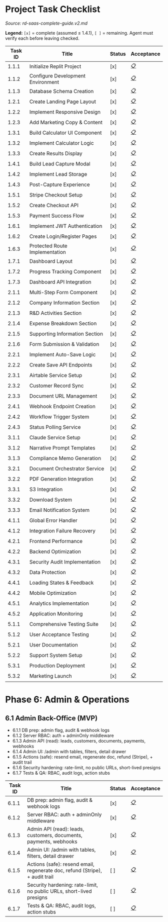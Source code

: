 # Project Task Checklist

_Source: rd-saas-complete-guide.v2.md_

**Legend:** `[x]` = complete (assumed ≤ 1.4.1), `[ ]` = remaining. Agent must verify each before leaving checked.

| Task ID | Title | Status | Acceptance |
|---|---|---|---|
| 1.1.1 | Initialize Replit Project | [x] | [📋](./acceptance/1.1.1.md) |
| 1.1.2 | Configure Development Environment | [x] | [📋](./acceptance/1.1.2.md) |
| 1.1.3 | Database Schema Creation | [x] | [📋](./acceptance/1.1.3.md) |
| 1.2.1 | Create Landing Page Layout | [x] | [📋](./acceptance/1.2.1.md) |
| 1.2.2 | Implement Responsive Design | [x] | [📋](./acceptance/1.2.2.md) |
| 1.2.3 | Add Marketing Copy & Content | [x] | [📋](./acceptance/1.2.3.md) |
| 1.3.1 | Build Calculator UI Component | [x] | [📋](./acceptance/1.3.1.md) |
| 1.3.2 | Implement Calculator Logic | [x] | [📋](./acceptance/1.3.2.md) |
| 1.3.3 | Create Results Display | [x] | [📋](./acceptance/1.3.3.md) |
| 1.4.1 | Build Lead Capture Modal | [x] | [📋](./acceptance/1.4.1.md) |
| 1.4.2 | Implement Lead Storage | [x] | [📋](./acceptance/1.4.2.md) |
| 1.4.3 | Post-Capture Experience | [x] | [📋](./acceptance/1.4.3.md) |
| 1.5.1 | Stripe Checkout Setup | [x] | [📋](./acceptance/1.5.1.md) |
| 1.5.2 | Create Checkout API | [x] | [📋](./acceptance/1.5.2.md) |
| 1.5.3 | Payment Success Flow | [x] | [📋](./acceptance/1.5.3.md) |
| 1.6.1 | Implement JWT Authentication | [x] | [📋](./acceptance/1.6.1.md) |
| 1.6.2 | Create Login/Register Pages | [x] | [📋](./acceptance/1.6.2.md) |
| 1.6.3 | Protected Route Implementation | [x] | [📋](./acceptance/1.6.3.md) |
| 1.7.1 | Dashboard Layout | [x] | [📋](./acceptance/1.7.1.md) |
| 1.7.2 | Progress Tracking Component | [x] | [📋](./acceptance/1.7.2.md) |
| 1.7.3 | Dashboard API Integration | [x] | [📋](./acceptance/1.7.3.md) |
| 2.1.1 | Multi-Step Form Component | [x] | [📋](./acceptance/2.1.1.md) |
| 2.1.2 | Company Information Section | [x] | [📋](./acceptance/2.1.2.md) |
| 2.1.3 | R&D Activities Section | [x] | [📋](./acceptance/2.1.3.md) |
| 2.1.4 | Expense Breakdown Section | [x] | [📋](./acceptance/2.1.4.md) |
| 2.1.5 | Supporting Information Section | [x] | [📋](./acceptance/2.1.5.md) |
| 2.1.6 | Form Submission & Validation | [x] | [📋](./acceptance/2.1.6.md) |
| 2.2.1 | Implement Auto-Save Logic | [x] | [📋](./acceptance/2.2.1.md) |
| 2.2.2 | Create Save API Endpoints | [x] | [📋](./acceptance/2.2.2.md) |
| 2.3.1 | Airtable Service Setup | [x] | [📋](./acceptance/2.3.1.md) |
| 2.3.2 | Customer Record Sync | [x] | [📋](./acceptance/2.3.2.md) |
| 2.3.3 | Document URL Management | [x] | [📋](./acceptance/2.3.3.md) |
| 2.4.1 | Webhook Endpoint Creation | [x] | [📋](./acceptance/2.4.1.md) |
| 2.4.2 | Workflow Trigger System | [x] | [📋](./acceptance/2.4.2.md) |
| 2.4.3 | Status Polling Service | [x] | [📋](./acceptance/2.4.3.md) |
| 3.1.1 | Claude Service Setup | [x] | [📋](./acceptance/3.1.1.md) |
| 3.1.2 | Narrative Prompt Templates | [x] | [📋](./acceptance/3.1.2.md) |
| 3.1.3 | Compliance Memo Generation | [x] | [📋](./acceptance/3.1.3.md) |
| 3.2.1 | Document Orchestrator Service | [x] | [📋](./acceptance/3.2.1.md) |
| 3.2.2 | PDF Generation Integration | [x] | [📋](./acceptance/3.2.2.md) |
| 3.3.1 | S3 Integration | [x] | [📋](./acceptance/3.3.1.md) |
| 3.3.2 | Download System | [x] | [📋](./acceptance/3.3.2.md) |
| 3.3.3 | Email Notification System | [x] | [📋](./acceptance/3.3.3.md) |
| 4.1.1 | Global Error Handler | [x] | [📋](./acceptance/4.1.1.md) |
| 4.1.2 | Integration Failure Recovery | [x] | [📋](./acceptance/4.1.2.md) |
| 4.2.1 | Frontend Performance | [x] | [📋](./acceptance/4.2.1.md) |
| 4.2.2 | Backend Optimization | [x] | [📋](./acceptance/4.2.2.md) |
| 4.3.1 | Security Audit Implementation | [x] | [📋](./acceptance/4.3.1.md) |
| 4.3.2 | Data Protection | [x] | [📋](./acceptance/4.3.2.md) |
| 4.4.1 | Loading States & Feedback | [x] | [📋](./acceptance/4.4.1.md) |
| 4.4.2 | Mobile Optimization | [x] | [📋](./acceptance/4.4.2.md) |
| 4.5.1 | Analytics Implementation | [x] | [📋](./acceptance/4.5.1.md) |
| 4.5.2 | Application Monitoring | [x] | [📋](./acceptance/4.5.2.md) |
| 5.1.1 | Comprehensive Testing Suite | [x] | [📋](./acceptance/5.1.1.md) |
| 5.1.2 | User Acceptance Testing | [x] | [📋](./acceptance/5.1.2.md) |
| 5.2.1 | User Documentation | [x] | [📋](./acceptance/5.2.1.md) |
| 5.2.2 | Support System Setup | [x] | [📋](./acceptance/5.2.2.md) |
| 5.3.1 | Production Deployment | [x] | [📋](./acceptance/5.3.1.md) |
| 5.3.2 | Marketing Launch | [x] | [📋](./acceptance/5.3.2.md) |

# Phase 6: Admin & Operations

## 6.1 Admin Back-Office (MVP)
- 6.1.1 DB prep: admin flag, audit & webhook logs
- 6.1.2 Server RBAC: auth + adminOnly middleware
- 6.1.3 Admin API (read): leads, customers, documents, payments, webhooks
- 6.1.4 Admin UI: /admin with tables, filters, detail drawer
- 6.1.5 Actions (safe): resend email, regenerate doc, refund (Stripe), + audit trail
- 6.1.6 Security hardening: rate-limit, no public URLs, short-lived presigns
- 6.1.7 Tests & QA: RBAC, audit logs, action stubs

| Task ID | Title | Status | Acceptance |
|---|---|---|---|
| 6.1.1 | DB prep: admin flag, audit & webhook logs | [x] | [📋](./acceptance/6.1.1.md) |
| 6.1.2 | Server RBAC: auth + adminOnly middleware | [x] | [📋](./acceptance/6.1.2.md) |
| 6.1.3 | Admin API (read): leads, customers, documents, payments, webhooks | [x] | [📋](./acceptance/6.1.3.md) |
| 6.1.4 | Admin UI: /admin with tables, filters, detail drawer | [x] | [📋](./acceptance/6.1.4.md) |
| 6.1.5 | Actions (safe): resend email, regenerate doc, refund (Stripe), + audit trail | [ ] | [📋](./acceptance/6.1.5.md) |
| 6.1.6 | Security hardening: rate-limit, no public URLs, short-lived presigns | [ ] | [📋](./acceptance/6.1.6.md) |
| 6.1.7 | Tests & QA: RBAC, audit logs, action stubs | [ ] | [📋](./acceptance/6.1.7.md) |